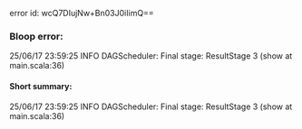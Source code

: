 error id: wcQ7DIujNw+Bn03J0iIimQ==
### Bloop error:

25/06/17 23:59:25 INFO DAGScheduler: Final stage: ResultStage 3 (show at main.scala:36)
#### Short summary: 

25/06/17 23:59:25 INFO DAGScheduler: Final stage: ResultStage 3 (show at main.scala:36)